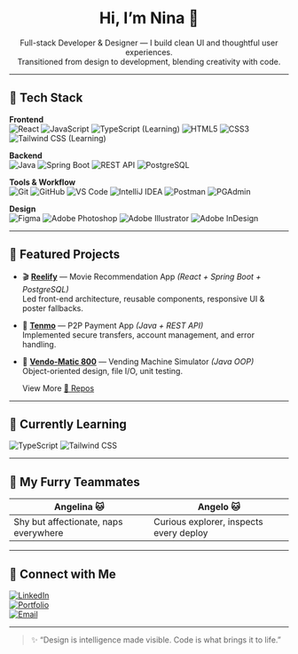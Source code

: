<h1 align="center">Hi, I’m Nina 🌸</h1>
<p align="center">
  Full-stack Developer & Designer — I build clean UI and thoughtful user experiences.<br/>
  Transitioned from design to development, blending creativity with code.
</p>

---

## 🔧 Tech Stack

**Frontend**  
![React](https://img.shields.io/badge/React-61DAFB?logo=react&logoColor=000&style=for-the-badge)
![JavaScript](https://img.shields.io/badge/JavaScript-F7DF1E?logo=javascript&logoColor=000&style=for-the-badge)
![TypeScript (Learning)](https://img.shields.io/badge/TypeScript-Learning-3178C6?logo=typescript&logoColor=fff&style=for-the-badge)
![HTML5](https://img.shields.io/badge/HTML5-E34F26?logo=html5&logoColor=fff&style=for-the-badge)
![CSS3](https://img.shields.io/badge/CSS3-1572B6?logo=css3&logoColor=fff&style=for-the-badge)
![Tailwind CSS (Learning)](https://img.shields.io/badge/TailwindCSS-Learning-06B6D4?logo=tailwindcss&logoColor=fff&style=for-the-badge)

**Backend**  
![Java](https://img.shields.io/badge/Java-ED8B00?logo=java&logoColor=fff&style=for-the-badge)
![Spring Boot](https://img.shields.io/badge/Spring%20Boot-6DB33F?logo=springboot&logoColor=fff&style=for-the-badge)
![REST API](https://img.shields.io/badge/REST-000000?logo=swagger&logoColor=fff&style=for-the-badge)
![PostgreSQL](https://img.shields.io/badge/PostgreSQL-4169E1?logo=postgresql&logoColor=fff&style=for-the-badge)

**Tools & Workflow**  
![Git](https://img.shields.io/badge/Git-F05032?logo=git&logoColor=fff&style=for-the-badge)
![GitHub](https://img.shields.io/badge/GitHub-181717?logo=github&logoColor=fff&style=for-the-badge)
![VS Code](https://img.shields.io/badge/VS%20Code-007ACC?logo=visualstudiocode&logoColor=fff&style=for-the-badge)
![IntelliJ IDEA](https://img.shields.io/badge/IntelliJ%20IDEA-000000?logo=intellijidea&logoColor=fff&style=for-the-badge)
![Postman](https://img.shields.io/badge/Postman-FF6C37?logo=postman&logoColor=fff&style=for-the-badge)
![PGAdmin](https://img.shields.io/badge/pgAdmin-336791?logo=postgresql&logoColor=fff&style=for-the-badge)

**Design**  
![Figma](https://img.shields.io/badge/Figma-F24E1E?logo=figma&logoColor=fff&style=for-the-badge)
![Adobe Photoshop](https://img.shields.io/badge/Photoshop-31A8FF?logo=adobephotoshop&logoColor=fff&style=for-the-badge)
![Adobe Illustrator](https://img.shields.io/badge/Illustrator-FF9A00?logo=adobeillustrator&logoColor=fff&style=for-the-badge)
![Adobe InDesign](https://img.shields.io/badge/InDesign-FF3366?logo=adobeindesign&logoColor=fff&style=for-the-badge)

---

## 📂 Featured Projects

- 🎬 **[Reelify](https://github.com/YOUR_USERNAME/reelify)** — Movie Recommendation App *(React + Spring Boot + PostgreSQL)*  
  Led front-end architecture, reusable components, responsive UI & poster fallbacks.

- 💸 **[Tenmo](https://github.com/YOUR_USERNAME/tenmo)** — P2P Payment App *(Java + REST API)*  
  Implemented secure transfers, account management, and error handling.

- 🛒 **[Vendo-Matic 800](https://github.com/YOUR_USERNAME/vendo-matic-800)** — Vending Machine Simulator *(Java OOP)*  
  Object-oriented design, file I/O, unit testing.

  View More [🔗 Repos](https://github.com/YOUR_USERNAME?tab=repositories)

---

## 🌱 Currently Learning

![TypeScript](https://img.shields.io/badge/TypeScript-3178C6?logo=typescript&logoColor=fff&style=flat)
![Tailwind CSS](https://img.shields.io/badge/TailwindCSS-06B6D4?logo=tailwindcss&logoColor=fff&style=flat)

---

## 🐾 My Furry Teammates

| Angelina 🐱 | Angelo 🐱 |
|---|---|
| Shy but affectionate, naps everywhere | Curious explorer, inspects every deploy |

---

## 🤝 Connect with Me

[![LinkedIn](https://img.shields.io/badge/LinkedIn-0077B5?style=flat&logo=linkedin&logoColor=white)](https://www.linkedin.com/in/ninaliuvisualengineer/)  
[![Portfolio](https://img.shields.io/badge/Portfolio-000000?style=flat&logo=vercel&logoColor=white)](ninaliudesign.com)  
[![Email](https://img.shields.io/badge/Email-D14836?style=flat&logo=gmail&logoColor=white)](mailto:liunina1960426@gmail.com)

---

> ✨ “Design is intelligence made visible. Code is what brings it to life.”
